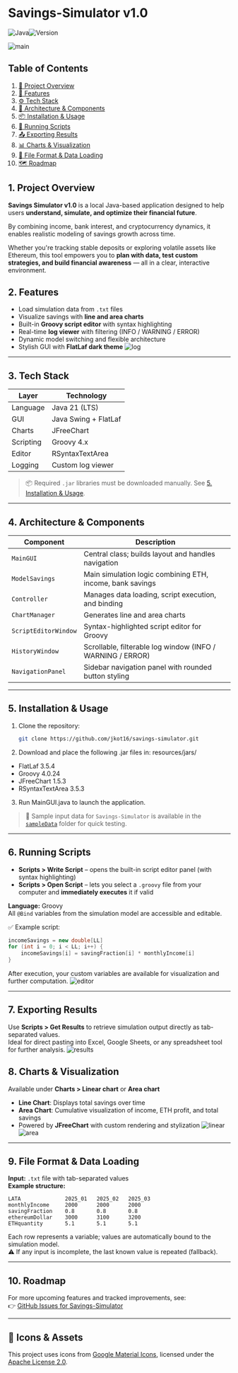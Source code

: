 # Savings-Simulator v1.0
![Java](https://img.shields.io/badge/Java-21-blue?logo=java)![Version](https://img.shields.io/badge/Version-1.0-green)

![main](pngs/main.png)



## Table of Contents

1. [🔎 Project Overview](#1-project-overview)  
2. [🧠 Features](#2-features)  
3. [⚙️ Tech Stack](#3-tech-stack)  
4. [🧱 Architecture & Components](#4-architecture--components)  
5. [📦 Installation & Usage](#5-installation--usage)  
6. [🧪 Running Scripts](#6-running-scripts)  
7. [📤 Exporting Results](#7-exporting-results)  
8. [📊 Charts & Visualization](#8-charts--visualization)  
9. [📁 File Format & Data Loading](#9-file-format--data-loading)  
10. [🗺️ Roadmap](#10-roadmap)  




## 1. Project Overview

**Savings Simulator v1.0** is a local Java-based application designed to help users **understand, simulate, and optimize their financial future**.  

By combining income, bank interest, and cryptocurrency dynamics, it enables realistic modeling of savings growth across time.  

Whether you're tracking stable deposits or exploring volatile assets like Ethereum, this tool empowers you to **plan with data, test custom strategies, and build financial awareness** — all in a clear, interactive environment.

## 2. Features

- Load simulation data from `.txt` files  
- Visualize savings with **line and area charts**  
- Built-in **Groovy script editor** with syntax highlighting  
- Real-time **log viewer** with filtering (INFO / WARNING / ERROR)  
- Dynamic model switching and flexible architecture  
- Stylish GUI with **FlatLaf dark theme**
![log](pngs/log.png)


---

## 3. Tech Stack

| Layer         | Technology                  |
|---------------|-----------------------------|
| Language      | Java 21 (LTS)               |
| GUI           | Java Swing + FlatLaf        |
| Charts        | JFreeChart                  |
| Scripting     | Groovy 4.x                  |
| Editor        | RSyntaxTextArea             |
| Logging       | Custom log viewer           |

> 📦 Required `.jar` libraries must be downloaded manually. See [5. Installation & Usage](#5-installation--usage).

---

## 4. Architecture & Components

| Component            | Description                                                   |
|---------------------|---------------------------------------------------------------|
| `MainGUI`           | Central class; builds layout and handles navigation           |
| `ModelSavings`      | Main simulation logic combining ETH, income, bank savings     |
| `Controller`        | Manages data loading, script execution, and binding           |
| `ChartManager`      | Generates line and area charts                                |
| `ScriptEditorWindow`| Syntax-highlighted script editor for Groovy                   |
| `HistoryWindow`     | Scrollable, filterable log window (INFO / WARNING / ERROR)    |
| `NavigationPanel`   | Sidebar navigation panel with rounded button styling          |

---

## 5. Installation & Usage

1. Clone the repository:
   ```bash
   git clone https://github.com/jkot16/savings-simulator.git
   ```
2. Download and place the following .jar files in: resources/jars/
  - FlatLaf 3.5.4
  - Groovy 4.0.24
  - JFreeChart 1.5.3
  - RSyntaxTextArea 3.5.3

3. Run MainGUI.java to launch the application.

> 💾 Sample input data for `Savings-Simulator` is available in the [`sampleData`](sampleData/) folder for quick testing.
---

## 6. Running Scripts

- **Scripts > Write Script** – opens the built-in script editor panel (with syntax highlighting)  
- **Scripts > Open Script** – lets you select a `.groovy` file from your computer and **immediately executes** it if valid

**Language:** Groovy  
All `@Bind` variables from the simulation model are accessible and editable.

✅ Example script:
```groovy
incomeSavings = new double[LL]
for (int i = 0; i < LL; i++) {
    incomeSavings[i] = savingFraction[i] * monthlyIncome[i]
}
```

After execution, your custom variables are available for visualization and further computation.
![editor](pngs/editor.png)

---
## 7. Exporting Results

Use **Scripts > Get Results** to retrieve simulation output directly as tab-separated values.  
Ideal for direct pasting into Excel, Google Sheets, or any spreadsheet tool for further analysis.
![results](pngs/results.png)


## 8. Charts & Visualization

Available under **Charts > Linear chart** or **Area chart**

- **Line Chart**: Displays total savings over time  
- **Area Chart**: Cumulative visualization of income, ETH profit, and total savings  
- Powered by **JFreeChart** with custom rendering and stylization
![linear](pngs/linear.png)  
![area](pngs/area.png)


---

## 9. File Format & Data Loading

**Input:** `.txt` file with tab-separated values  
**Example structure:**

```plaintext
LATA              2025_01   2025_02   2025_03
monthlyIncome     2000      2000      2000
savingFraction    0.8       0.8       0.8
ethereumDollar    3000      3100      3200
ETHquantity       5.1       5.1       5.1
```

Each row represents a variable; values are automatically bound to the simulation model.  
⚠️ If any input is incomplete, the last known value is repeated (fallback).

---

## 10. Roadmap
For more upcoming features and tracked improvements, see:  
👉 [GitHub Issues for Savings-Simulator](https://github.com/jkot16/savings-simulator/issues)


---
## 📎 Icons & Assets

This project uses icons from [Google Material Icons](https://fonts.google.com/icons), licensed under the [Apache License 2.0](https://www.apache.org/licenses/LICENSE-2.0).

